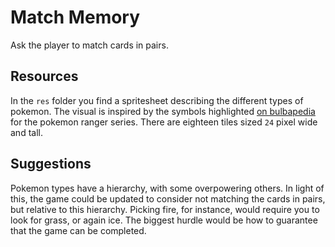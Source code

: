 # Match Memory

Ask the player to match cards in pairs.

## Resources

In the `res` folder you find a spritesheet describing the different types of pokemon. The visual is inspired by the symbols highlighted [on bulbapedia](https://bulbapedia.bulbagarden.net/wiki/Type#Symbol_icons) for the pokemon ranger series. There are eighteen tiles sized `24` pixel wide and tall.

## Suggestions

Pokemon types have a hierarchy, with some overpowering others. In light of this, the game could be updated to consider not matching the cards in pairs, but relative to this hierarchy. Picking fire, for instance, would require you to look for grass, or again ice. The biggest hurdle would be how to guarantee that the game can be completed.
